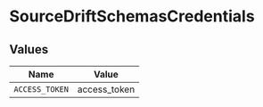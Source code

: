 # SourceDriftSchemasCredentials


## Values

| Name           | Value          |
| -------------- | -------------- |
| `ACCESS_TOKEN` | access_token   |